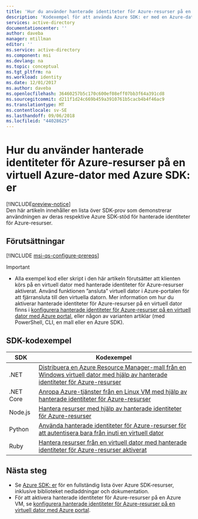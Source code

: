 ```yaml
---
title: 'Hur du använder hanterade identiteter för Azure-resurser på en virtuell Azure-dator med Azure SDK: er'
description: 'Kodexempel för att använda Azure SDK: er med en Azure-dator som har hanterade identiteter för Azure-resurser.'
services: active-directory
documentationcenter: ''
author: daveba
manager: mtillman
editor: ''
ms.service: active-directory
ms.component: msi
ms.devlang: na
ms.topic: conceptual
ms.tgt_pltfrm: na
ms.workload: identity
ms.date: 12/01/2017
ms.author: daveba
ms.openlocfilehash: 36460257b5c170c600ef08eff07bb3f64a391cd8
ms.sourcegitcommit: d211f1d24c669b459a3910761b5cacb4b4f46ac9
ms.translationtype: MT
ms.contentlocale: sv-SE
ms.lasthandoff: 09/06/2018
ms.locfileid: "44028625"
---
```

# <a name="how-to-use-managed-identities-for-azure-resources-on-an-azure-vm-with-azure-sdks"></a>Hur du använder hanterade identiteter för Azure-resurser på en virtuell Azure-dator med Azure SDK: er 

[!INCLUDE[preview-notice](../../../includes/active-directory-msi-preview-notice.md)]  
Den här artikeln innehåller en lista över SDK-prov som demonstrerar användningen av deras respektive Azure SDK-stöd för hanterade identiteter för Azure-resurser.

## <a name="prerequisites"></a>Förutsättningar

[!INCLUDE [msi-qs-configure-prereqs](../../../includes/active-directory-msi-qs-configure-prereqs.md)]

> [!IMPORTANT]
> - Alla exempel kod eller skript i den här artikeln förutsätter att klienten körs på en virtuell dator med hanterade identiteter för Azure-resurser aktiverat. Använd funktionen ”ansluta” virtuell dator i Azure-portalen för att fjärransluta till den virtuella datorn. Mer information om hur du aktiverar hanterade identiteter för Azure-resurser på en virtuell dator finns i [konfigurera hanterade identiteter för Azure-resurser på en virtuell dator med Azure portal](qs-configure-portal-windows-vm.md), eller någon av varianten artiklar (med PowerShell, CLI, en mall eller en Azure SDK). 

## <a name="sdk-code-samples"></a>SDK-kodexempel

| SDK             | Kodexempel |
| --------------- | ----------- |
| .NET            | [Distribuera en Azure Resource Manager-mall från en Windows virtuell dator med hjälp av hanterade identiteter för Azure-resurser](https://github.com/Azure-Samples/windowsvm-msi-arm-dotnet) |
| .NET Core       | [Anropa Azure-tjänster från en Linux VM med hjälp av hanterade identiteter för Azure-resurser](https://github.com/Azure-Samples/linuxvm-msi-keyvault-arm-dotnet/) |
| Node.js         | [Hantera resurser med hjälp av hanterade identiteter för Azure-resurser](https://azure.microsoft.com/resources/samples/resources-node-manage-resources-with-msi/) |
| Python          | [Använda hanterade identiteter för Azure-resurser för att autentisera bara från inuti en virtuell dator](https://azure.microsoft.com/resources/samples/resource-manager-python-manage-resources-with-msi/) |
| Ruby            | [Hantera resurser från en virtuell dator med hanterade identiteter för Azure-resurser aktiverat](https://azure.microsoft.com/resources/samples/resources-ruby-manage-resources-with-msi/) |

## <a name="next-steps"></a>Nästa steg

- Se [Azure SDK: er](https://azure.microsoft.com/downloads/) för en fullständig lista över Azure SDK-resurser, inklusive biblioteket nedladdningar och dokumentation.
- För att aktivera hanterade identiteter för Azure-resurser på en Azure VM, se [konfigurera hanterade identiteter för Azure-resurser på en virtuell dator med Azure portal](qs-configure-portal-windows-vm.md).








